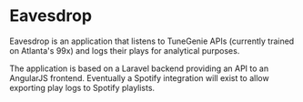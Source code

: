 # Eavesdrop

Eavesdrop is an application that listens to TuneGenie APIs (currently trained on Atlanta's 99x) and logs their plays for analytical purposes.

The application is based on a Laravel backend providing an API to an AngularJS frontend. Eventually a Spotify integration will exist to allow exporting play logs to Spotify playlists.